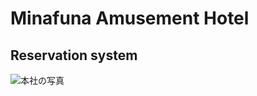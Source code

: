 # Minafuna Amusement Hotel
## Reservation system

![本社の写真](https://asset.watch.impress.co.jp/img/ipw/docs/1550/425/mitsui_01_s.jpg)
